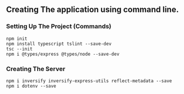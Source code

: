 ## Creating The application using command line.

### Setting Up The Project (Commands)

```
npm init
npm install typescript tslint --save-dev
tsc --init
npm i @types/express @types/node --save-dev
```

### Creating The Server

```
npm i inversify inversify-express-utils reflect-metadata --save
npm i dotenv --save
```

